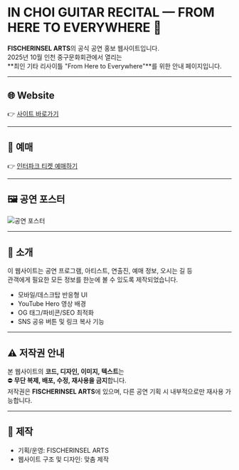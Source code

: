 # IN CHOI GUITAR RECITAL — FROM HERE TO EVERYWHERE 🎸

**FISCHERINSEL ARTS**의 공식 공연 홍보 웹사이트입니다.  
2025년 10월 인천 중구문화회관에서 열리는  
**최인 기타 리사이틀 "From Here to Everywhere"**를 위한 안내 페이지입니다.

---

## 🌐 Website
👉 [사이트 바로가기](https://im2mmac.github.io/)  

---

## 🎫 예매
👉 [인터파크 티켓 예매하기](https://mobileticket.interpark.com/goods/25013136?app_tapbar_state=hide)

---

## 🖼️ 공연 포스터
![공연 포스터](images/poster.jpg)

---

## 📖 소개
이 웹사이트는 공연 프로그램, 아티스트, 연출진, 예매 정보, 오시는 길 등  
관객에게 필요한 모든 정보를 한눈에 볼 수 있도록 제작되었습니다.  
- 모바일/데스크탑 반응형 UI  
- YouTube Hero 영상 배경  
- OG 태그/파비콘/SEO 최적화  
- SNS 공유 버튼 및 링크 복사 기능  

---

## ⚠️ 저작권 안내
본 웹사이트의 **코드, 디자인, 이미지, 텍스트**는  
⛔ **무단 복제, 배포, 수정, 재사용을 금지**합니다.  
저작권은 **FISCHERINSEL ARTS**에 있으며, 다른 공연 기획 시 내부적으로만 재사용 가능합니다.

---

## 👤 제작
- 기획/운영: FISCHERINSEL ARTS  
- 웹사이트 구조 및 디자인: 맞춤 제작
